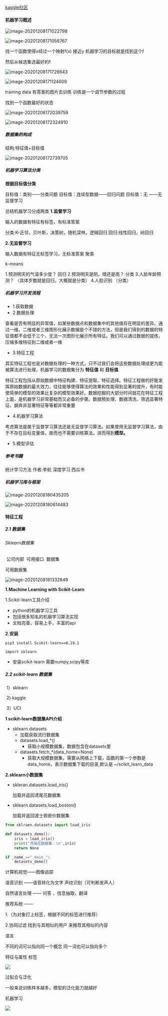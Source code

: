 [kaggle社区](https://www.kaggle.com/learn/intro-to-machine-learning)

#### 机器学习概述

![image-20201208171022798](../img/image-20201208171022798.png)

![image-20201208171056767](../img/image-20201208171056767.png)

找一个函数使得x经过一个映射f(x) 接近y
机器学习的目标就是找到这个f

然后从候选集选最好的f

![image-20201208171726643](../img/image-20201208171726643.png)

![image-20201208171124609](../img/image-20201208171124609.png)



training data 有答案的图片去训练
训练是一个调节参数的过程

找到一个函数最好的状态

![image-20201208172039759](../img/image-20201208172039759.png)



![image-20201208172324910](../img/image-20201208172324910.png)



##### 数据集的构成

结构:特征值+目标值

![image-20201208172739705](../img/image-20201208172739705.png)



##### 机器学习算法分类

**根据目标值分类**

目标值：类别——分类问题 
目标值：连续型数据——回归问题
目标值：无 ——无监督学习

总结机器学习分成两类
**1.监督学习**

输入的数据有特征有标签，有标准答案

分类:K-近邻，贝叶斯，决策树，随机深林，逻辑回归
回归:线性回归，岭回归

**2.无监督学习**

输入数据有特征无标签学习，无标准答案  聚类

k-means

1.预测明天的气温多少度？ 回归
2.预测明天是阴，晴还是雨？ 分类
3.人脸年龄预测？   （具体岁数就是回归，大概就是分类）
4.人脸识别           （分类）

##### 机器学习开发流程

* 1.获取数据
* 2.数据处理

查看是否有明显的异常值，如某些数据点和数据集中的其他值存在明显的差异。通过一维，二维或者三维图形化展示数据是个不错的方法，但是我们得到的数据的特征值都不会低于三个，无法一次图形化展示所有特征。我们可以通过数据的提炼，压缩多维特征到二维或者一维

* 3.特征工程

其实特征工程也是对数据处理的一种方式，只不过我们会把这些数据处理成更为能被算法进行处理，机器学习的数据集分为 **特征值** 和 **目标值**

特征工程包括从原始数据中特征构建、特征提取、特征选择。特征工程做的好能发挥原始数据的最大效力，往往能够使得算法的效果和性能得到显著的提升，有时能使简单的模型的效果比复杂的模型效果好。数据挖掘的大部分时间就花在特征工程上面，是机器学习非常基础而又必备的步骤。数据预处理、数据清洗、筛选显著特征、摒弃非显著特征等等都非常重要

* 4.机器学习算法

 考虑算法是属于监督学习算法还是无监督学习算法。如果使用无监督学习算法，由于不存在目标变量值，故而也不需要训练算法。进而得到**模型。**

* 5.模型评估

##### 参考书籍

统计学习方法  作者:李航
深度学习         西瓜书



##### 机器学习库与框架

![image-20201208180435205](../img/image-20201208180435205.png)



![image-20201208180614483](../img/image-20201208180614483.png)





#### 特征工程

##### 2.1 数据集

###### Sklearn数据集

​	公司内部
​	可用接口
​	数据集

可用数据集

![image-20201208181332849](../img/image-20201208181332849.png)

**1.Machine Learning with Scikit-Learn**

1.Scikit-learn工具介绍

* python的机器学习工具
* 包括很多知名的机器学习算法实现
* 文档完善，容易上手，丰富的api



**2.安装**

```
pip3 install Scikit-learn==0.19.1
```

```
import sklearn
```

* 安装scikit-learn 需要numpy,scipy等库

##### 2.2 scikit-learn 数据集

​	1）sklearn

​	2)  kaggle

​	3）UCI

**1 scikit-learn数据集API介绍**

- sklearn.datasets
  - 加载获取流行数据集
  - datasets.load_*()
    - 获取小规模数据集，数据包含在datasets里
  - datasets.fetch_*(data_home=None)
    - 获取大规模数据集，需要从网络上下载，函数的第一个参数是data_home，表示数据集下载的目录,默认是 ~/scikit_learn_data

**2.sklearn小数据集**

* skleran.datasets.load_iris()

  加载并返回鸢尾花数据集

* sklearn.datasets.load_boston()

  加载并返回波士顿房价数据集
  

```python
from sklraen.datasets import load_iris

def datasets_demo():
	iris = load_iris()
    print("鸢尾花数据集：\n",iris)
    return None

if _name_=="_main_":
    detasets_demo()
```











































计算机视觉——图像追踪

语音识别    ——语音转化为文字      声纹识别（可判断发声人）

自然语言处理  —— 问答 ，信息抽取，翻译

推荐系统  ——

1.（为对象打上标签，根据不同的标签进行推荐）

2.协同过滤   找到与其相似的用户 来推荐其相似的内容



语言 

不同的词可以指向同一个概念
同一词也可以指向多个



特征与属性  标签

![](https://gitee.com/muyinchuan/images/raw/master/img/20200812212118.png)

过拟合与泛化

一般来说训练样本越多，模型的泛化能力就越好

机器学习

![](https://gitee.com/muyinchuan/images/raw/master/img/20200812212725.png)

